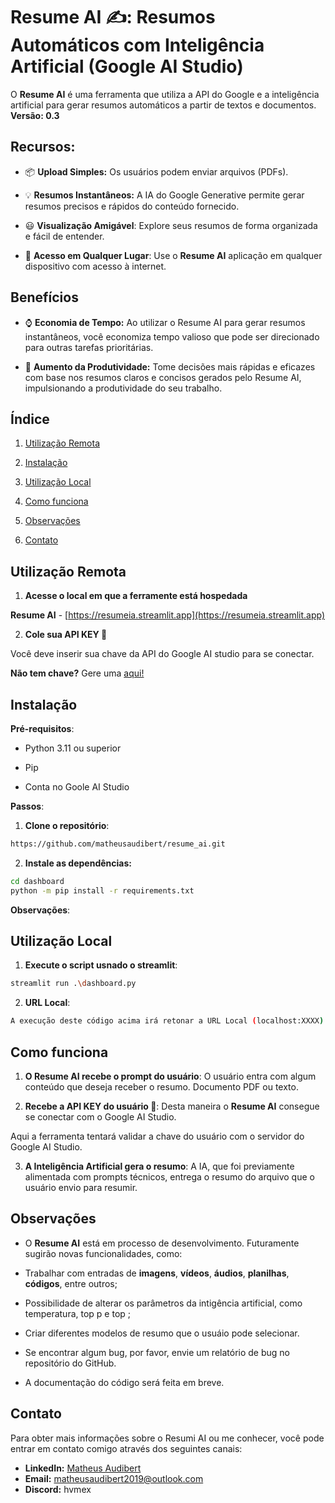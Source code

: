 # Resume AI ✍️: Resumos Automáticos com Inteligência Artificial (Google AI Studio)

O **Resume AI** é uma ferramenta que utiliza a API do Google e a inteligência artificial para gerar resumos automáticos a partir de textos e documentos. **Versão: 0.3**



## Recursos:

-  📦 **Upload Simples:** Os usuários podem enviar arquivos (PDFs).
  
- 💡 **Resumos Instantâneos:** A IA do Google Generative permite gerar resumos precisos e rápidos do conteúdo fornecido.
  
- 😃 **Visualização Amigável**: Explore seus resumos de forma organizada e fácil de entender.
  
- 📲 **Acesso em Qualquer Lugar**: Use o **Resume AI** aplicação em qualquer dispositivo com acesso à internet.

## Benefícios

- ⌚️ **Economia de Tempo:** Ao utilizar o Resume AI para gerar resumos instantâneos, você economiza tempo valioso que pode ser direcionado para outras tarefas prioritárias.
  
- 🧱 **Aumento da Produtividade:** Tome decisões mais rápidas e eficazes com base nos resumos claros e concisos gerados pelo Resume AI, impulsionando a produtividade do seu trabalho.

## Índice

1. [Utilização Remota](#utilização-remota)   

2. [Instalação](#instalação)

3. [Utilização Local](#utilização-local)

4. [Como funciona](#como-funciona)

5. [Observações](#observaçõess)

6. [Contato](#contato)

## Utilização Remota

1. **Acesse o local em que a ferramente está hospedada**

**Resume AI** - [https://resumeia.streamlit.app](https://resumeia.streamlit.app)

2. **Cole sua API KEY 🔑**

Você deve inserir sua chave da API do Google AI studio para se conectar.

**Não tem chave?** Gere uma [aqui!](https://aistudio.google.com/app/apikey)

## Instalação

**Pré-requisitos**:

- Python 3.11 ou superior

- Pip

- Conta no Goole AI Studio

**Passos**:

1. **Clone o repositório**:

```bash
https://github.com/matheusaudibert/resume_ai.git
```

2. **Instale as dependências:**

```bash
cd dashboard
python -m pip install -r requirements.txt
```

**Observações**:



## Utilização Local

1. **Execute o script usnado o streamlit**:

```bash
streamlit run .\dashboard.py
```

2. **URL Local**:
```bash
A execução deste código acima irá retonar a URL Local (localhost:XXXX). Cole-a no em seu navegador.
```

## Como funciona

1. **O Resume AI recebe o prompt do usuário**: O usuário entra com algum conteúdo que deseja receber o resumo. Documento PDF ou texto. 

2. **Recebe a API KEY do usuário 🔑**: Desta maneira o **Resume AI** consegue se conectar com o Google AI Studio.

Aqui a ferramenta tentará validar a chave do usuário com o servidor do Google AI Studio.

3. **A Inteligência Artificial gera o resumo**: A IA, que foi previamente alimentada com prompts técnicos, entrega o resumo do arquivo que o usuário envio para resumir. 

## Observações

- O **Resume AI** está em processo de desenvolvimento. Futuramente sugirão novas funcionalidades, como: 
- Trabalhar com entradas de **imagens**, **vídeos**, **áudios**, **planilhas**, **códigos**, entre outros;
- Possibilidade de alterar os parâmetros da intigência artificial, como temperatura, top p e top ;
- Criar diferentes modelos de resumo que o usuáio pode selecionar.
  
- Se encontrar algum bug, por favor, envie um relatório de bug no repositório do GitHub.
  
- A documentação do código será feita em breve.

## Contato

Para obter mais informações sobre o Resumi AI ou me conhecer, você pode entrar em contato comigo através dos seguintes canais:

- **LinkedIn:** [Matheus Audibert](https://www.linkedin.com/in/matheusaudibert/)
- **Email:** matheusaudibert2019@outlook.com
- **Discord:** hvmex
